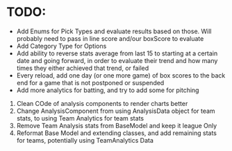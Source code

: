 # TODO: 
- Add Enums for Pick Types and evaluate results based on those. Will probably need to pass in line score and/our boxScore to evaluate
- Add Category Type for Options
- Add ability to reverse stats average from last 15 to starting at a certain date and going forward, in order to evaluate their trend and how many times they either achieved that trend, or failed
- Every reload, add one day (or one more game) of box scores to the back end for a game that is not postponed or suspended
- Add more analytics for batting, and try to add some for pitching
1. Clean COde of analysis components to render charts better
2. Change AnalysisComponent from using AnalysisData object for team stats, to using Team Analytics for team stats
2. Remove Team Analysis stats from BaseModel and keep it league Only
3. Reformat Base Model and extending classes, and add remaining stats for teams, potentially using TeamAnalytics Data
